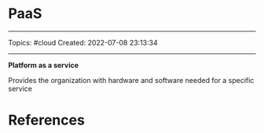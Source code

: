 # PaaS
---
Topics: #cloud
Created: 2022-07-08 23:13:34

---

**Platform as a service**

Provides the organization with hardware and software needed for a specific service

# References
